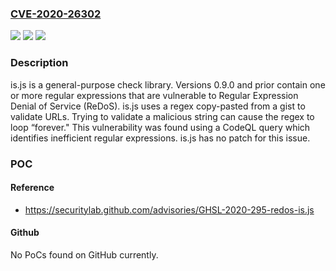 ### [CVE-2020-26302](https://cve.mitre.org/cgi-bin/cvename.cgi?name=CVE-2020-26302)
![](https://img.shields.io/static/v1?label=Product&message=is.js&color=blue)
![](https://img.shields.io/static/v1?label=Version&message=0.9.0%3C%3D%200.9.0%20&color=brighgreen)
![](https://img.shields.io/static/v1?label=Vulnerability&message=CWE-400%20Uncontrolled%20Resource%20Consumption&color=brighgreen)

### Description

is.js is a general-purpose check library. Versions 0.9.0 and prior contain one or more regular expressions that are vulnerable to Regular Expression Denial of Service (ReDoS). is.js uses a regex copy-pasted from a gist to validate URLs. Trying to validate a malicious string can cause the regex to loop “forever." This vulnerability was found using a CodeQL query which identifies inefficient regular expressions. is.js has no patch for this issue.

### POC

#### Reference
- https://securitylab.github.com/advisories/GHSL-2020-295-redos-is.js

#### Github
No PoCs found on GitHub currently.

